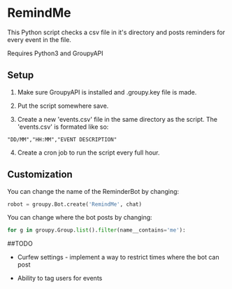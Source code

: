 # RemindMe
This Python script checks a csv file in it's directory and posts reminders for every event in the file.

Requires Python3 and GroupyAPI

## Setup
1. Make sure GroupyAPI is installed and .groupy.key file is made.

2. Put the script somewhere save.

3. Create a new 'events.csv' file in the same directory as the script.
The 'events.csv' is formated like so:
```
"DD/MM","HH:MM","EVENT DESCRIPTION"
```
4. Create a cron job to run the script every full hour.

## Customization

You can change the name of the ReminderBot by changing:
```python
robot = groupy.Bot.create('RemindMe', chat)
```

You can change where the bot posts by changing:
```python
for g in groupy.Group.list().filter(name__contains='me'):
```

##TODO

- Curfew settings - implement a way to restrict times where the bot can post

- Ability to tag users for events
